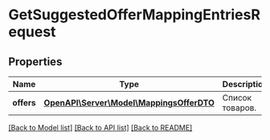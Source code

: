 # GetSuggestedOfferMappingEntriesRequest

## Properties
Name | Type | Description | Notes
------------ | ------------- | ------------- | -------------
**offers** | [**OpenAPI\Server\Model\MappingsOfferDTO**](MappingsOfferDTO.md) | Список товаров. | 

[[Back to Model list]](../README.md#documentation-for-models) [[Back to API list]](../README.md#documentation-for-api-endpoints) [[Back to README]](../README.md)


